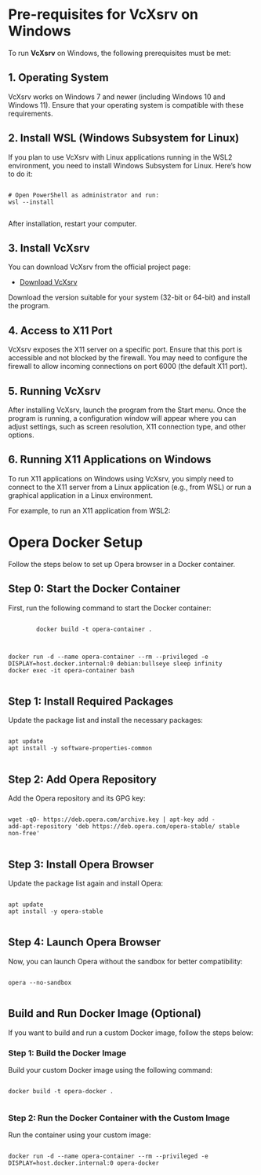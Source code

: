 <!DOCTYPE html>
<html lang="pl">

<body>
    <h1>Pre-requisites for VcXsrv on Windows</h1>
    <p>To run <strong>VcXsrv</strong> on Windows, the following prerequisites must be met:</p>
    <h2>1. Operating System</h2>
    <p>VcXsrv works on Windows 7 and newer (including Windows 10 and Windows 11). Ensure that your operating system is compatible with these requirements.</p>
    <h2>2. Install WSL (Windows Subsystem for Linux)</h2>
    <p>If you plan to use VcXsrv with Linux applications running in the WSL2 environment, you need to install Windows Subsystem for Linux. Here’s how to do it:</p>
    <pre><code>
# Open PowerShell as administrator and run:
wsl --install
    </code></pre>
    <p>After installation, restart your computer.</p>
    <h2>3. Install VcXsrv</h2>
    <p>You can download VcXsrv from the official project page:</p>
    <ul>
        <li><a href="https://sourceforge.net/projects/vcxsrv/">Download VcXsrv</a></li>
    </ul>
    <p>Download the version suitable for your system (32-bit or 64-bit) and install the program.</p>
    <h2>4. Access to X11 Port</h2>
    <p>VcXsrv exposes the X11 server on a specific port. Ensure that this port is accessible and not blocked by the firewall. You may need to configure the firewall to allow incoming connections on port 6000 (the default X11 port).</p>
    <h2>5. Running VcXsrv</h2>
    <p>After installing VcXsrv, launch the program from the Start menu. Once the program is running, a configuration window will appear where you can adjust settings, such as screen resolution, X11 connection type, and other options.</p>
    <h2>6. Running X11 Applications on Windows</h2>
    <p>To run X11 applications on Windows using VcXsrv, you simply need to connect to the X11 server from a Linux application (e.g., from WSL) or run a graphical application in a Linux environment.</p>
    <p>For example, to run an X11 application from WSL2:</p>
    <h1>Opera Docker Setup</h1>
    <p>Follow the steps below to set up Opera browser in a Docker container.</p>
    <h2>Step 0: Start the Docker Container</h2>
    <p>First, run the following command to start the Docker container:</p>
    <pre><code>
        docker build -t opera-container .
    </code></pre>
    <pre><code>
docker run -d --name opera-container --rm --privileged -e DISPLAY=host.docker.internal:0 debian:bullseye sleep infinity
docker exec -it opera-container bash
    </code></pre>
    <h2>Step 1: Install Required Packages</h2>
    <p>Update the package list and install the necessary packages:</p>
    <pre><code>
apt update
apt install -y software-properties-common
    </code></pre>
    <h2>Step 2: Add Opera Repository</h2>
    <p>Add the Opera repository and its GPG key:</p>
    <pre><code>
wget -qO- https://deb.opera.com/archive.key | apt-key add -
add-apt-repository 'deb https://deb.opera.com/opera-stable/ stable non-free'
    </code></pre>
    <h2>Step 3: Install Opera Browser</h2>
    <p>Update the package list again and install Opera:</p>
    <pre><code>
apt update
apt install -y opera-stable
    </code></pre>
    <h2>Step 4: Launch Opera Browser</h2>
    <p>Now, you can launch Opera without the sandbox for better compatibility:</p>
    <pre><code>
opera --no-sandbox
    </code></pre>
    <h2>Build and Run Docker Image (Optional)</h2>
    <p>If you want to build and run a custom Docker image, follow the steps below:</p>
    <h3>Step 1: Build the Docker Image</h3>
    <p>Build your custom Docker image using the following command:</p>
    <pre><code>
docker build -t opera-docker .
    </code></pre>
    <h3>Step 2: Run the Docker Container with the Custom Image</h3>
    <p>Run the container using your custom image:</p>
    <pre><code>
docker run -d --name opera-container --rm --privileged -e DISPLAY=host.docker.internal:0 opera-docker
    </code></pre>

</body>
</html>
